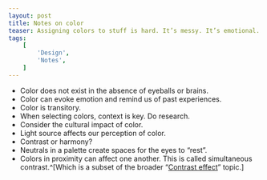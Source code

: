 ```yaml
---
layout: post
title: Notes on color
teaser: Assigning colors to stuff is hard. It’s messy. It’s emotional. It’s subjective. It’s worth it. Here are a few things to keep in mind.
tags:
    [
        'Design',
        'Notes',
    ]
---
```


- Color does not exist in the absence of eyeballs or brains.
- Color can evoke emotion and remind us of past experiences.
- Color is transitory.
- When selecting colors, context is key. Do research.
- Consider the cultural impact of color.
- Light source affects our perception of color.
- Contrast or harmony?
- Neutrals in a palette create spaces for the eyes to “rest”.
- Colors in proximity can affect one another. This is called simultaneous contrast.^[Which is a subset of the broader “[Contrast effect](https://en.wikipedia.org/wiki/Contrast_effect#Simultaneous_contrast)” topic.]
